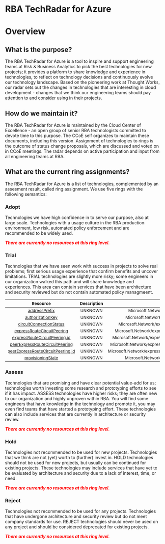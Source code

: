 
RBA TechRadar for Azure
=======================

# Overview

## What is the purpose?


The RBA TechRadar for Azure is a tool to inspire and support engineering teams at Risk & Business Analytics to pick the best technologies for new projects; it provides a platform to share knowledge and experience in technologies, to reflect on technology decisions and continuously evolve our technology landscape.  Based on the pioneering work at Thought Works, our radar sets out the changes in technologies that are interesting in cloud development - changes that we think our engineering teams should pay attention to and consider using in their projects.
## How do we maintain it?


The RBA TechRadar for Azure is maintained by the Cloud Center of Excellence - an open group of senior RBA technologists committed to devote time to this purpose.  The CCoE self organizes to maintain these documents, including this version.  Assignment of technologies to rings is the outcome of status change proposals, which are discussed and voted on in CCoE meetings.  The radar depends on active participation and input from all engineering teams at RBA.
## What are the current ring assignments?


The RBA TechRadar for Azure is a list of technologies, complemented by an assesment result, called ring assignment.  We use five rings with the following semantics:
### Adopt


Technologies we have high confidence in to serve our purpose, also at large scale.  Technologies with a usage culture in the RBA production environment, low risk, automated policy enforcement and are recommended to be widely used.  
  
***<font color="red"> There are currently no resources at this ring level. </font>***
### Trial


Technologies that we have seen work with success in projects to solve real problems;  first serious usage experience that confirm benefits and uncover limitations.  TRIAL technologies are slightly more risky; some engineers in our organization walked this path and will share knowledge and experiences.  This area can contain services that have been architecture and security reviewed but do not contain automated policy managmeent.  

|<sub>Resource</sub>|<sub>Description</sub>|<sub>Path</sub>|<sub>Status</sub>|
| :---: | :---: | :---: | :---: |
|<sub>[addressPrefix](https://github.com/openrba/python-azure-techradar/tree/master/Microsoft.Network/expressRouteCircuits/peerings/connections/addressPrefix)</sub>|<sub>UNKNOWN</sub>|<sub>Microsoft.Network/expressRouteCircuits/peerings/connections/addressPrefix</sub>|<sub>TRIAL</sub>|
|<sub>[authorizationKey](https://github.com/openrba/python-azure-techradar/tree/master/Microsoft.Network/expressRouteCircuits/peerings/connections/authorizationKey)</sub>|<sub>UNKNOWN</sub>|<sub>Microsoft.Network/expressRouteCircuits/peerings/connections/authorizationKey</sub>|<sub>TRIAL</sub>|
|<sub>[circuitConnectionStatus](https://github.com/openrba/python-azure-techradar/tree/master/Microsoft.Network/expressRouteCircuits/peerings/connections/circuitConnectionStatus)</sub>|<sub>UNKNOWN</sub>|<sub>Microsoft.Network/expressRouteCircuits/peerings/connections/circuitConnectionStatus</sub>|<sub>TRIAL</sub>|
|<sub>[expressRouteCircuitPeering](https://github.com/openrba/python-azure-techradar/tree/master/Microsoft.Network/expressRouteCircuits/peerings/connections/expressRouteCircuitPeering)</sub>|<sub>UNKNOWN</sub>|<sub>Microsoft.Network/expressRouteCircuits/peerings/connections/expressRouteCircuitPeering</sub>|<sub>TRIAL</sub>|
|<sub>[expressRouteCircuitPeering.id](https://github.com/openrba/python-azure-techradar/tree/master/Microsoft.Network/expressRouteCircuits/peerings/connections/expressRouteCircuitPeering.id)</sub>|<sub>UNKNOWN</sub>|<sub>Microsoft.Network/expressRouteCircuits/peerings/connections/expressRouteCircuitPeering.id</sub>|<sub>TRIAL</sub>|
|<sub>[peerExpressRouteCircuitPeering](https://github.com/openrba/python-azure-techradar/tree/master/Microsoft.Network/expressRouteCircuits/peerings/connections/peerExpressRouteCircuitPeering)</sub>|<sub>UNKNOWN</sub>|<sub>Microsoft.Network/expressRouteCircuits/peerings/connections/peerExpressRouteCircuitPeering</sub>|<sub>TRIAL</sub>|
|<sub>[peerExpressRouteCircuitPeering.id](https://github.com/openrba/python-azure-techradar/tree/master/Microsoft.Network/expressRouteCircuits/peerings/connections/peerExpressRouteCircuitPeering.id)</sub>|<sub>UNKNOWN</sub>|<sub>Microsoft.Network/expressRouteCircuits/peerings/connections/peerExpressRouteCircuitPeering.id</sub>|<sub>TRIAL</sub>|
|<sub>[provisioningState](https://github.com/openrba/python-azure-techradar/tree/master/Microsoft.Network/expressRouteCircuits/peerings/connections/provisioningState)</sub>|<sub>UNKNOWN</sub>|<sub>Microsoft.Network/expressRouteCircuits/peerings/connections/provisioningState</sub>|<sub>TRIAL</sub>|

### Assess


Technologies that are promising and have clear potential value-add for us; technologies worth investing some research and prototyping efforts to see if it has impact.  ASSESS technologies have higher risks;  they are often new to our organization and highly unproven within RBA.  You will find some engineers that have knowledge in the technology and promote it, you may even find teams that have started a prototyping effort.  These technologies can also include services that are currently in architecture or security review.  
  
***<font color="red"> There are currently no resources at this ring level. </font>***
### Hold


Technologies not recommended to be used for new projects. Technologies that we think are not (yet) worth to (further) invest in.  HOLD technologies should not be used for new projects, but usually can be continued for existing projects.  These technologies may include services that have yet to be evaluated by architecture and security due to a lack of interest, time, or need.  
  
***<font color="red"> There are currently no resources at this ring level. </font>***
### Reject


Technologies not recommended to be used for any projects. Technologies that have undergone architecture and security review but do not meet company standards for use.  REJECT technologies should never be used on any project and should be considered deprecated for existing projects.  
  
***<font color="red"> There are currently no resources at this ring level. </font>***